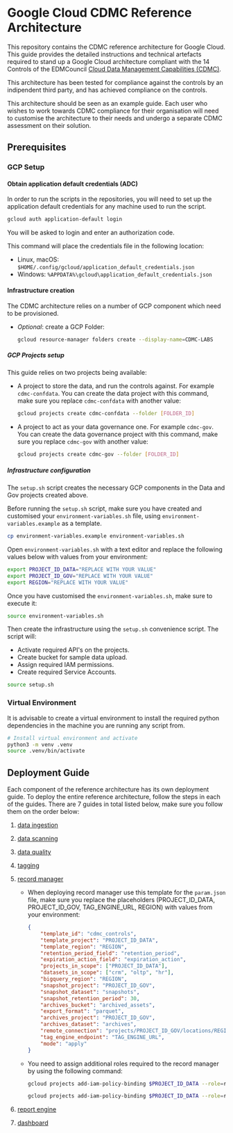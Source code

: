 # Google Cloud CDMC Reference Architecture

This repository contains the CDMC reference architecture for Google Cloud.
This guide provides the detailed instructions and technical artefacts required to stand up a Google Cloud architecture compliant with the 14 Controls of the EDMCouncil [Cloud
Data Management Capabilities (CDMC)](https://edmcouncil.org/frameworks/cdmc/).

This architecture has been tested for compliance against the controls by an indipendent third party, and has achieved compliance on the controls.

This architecture should be seen as an example guide. Each user who wishes to work towards CDMC compliance for their organisation will need to customise the architecture to their needs and undergo a separate CDMC assessment on their solution.

## Prerequisites

### GCP Setup

#### Obtain application default credentials (ADC)

In order to run the scripts in the repositories, you will need to set up the
application default credentials for any machine used to run the script.

```bash
gcloud auth application-default login
```

You will be asked to login and enter an authorization code.

This command will place the credentials file in the following location:

* Linux, macOS: `$HOME/.config/gcloud/application_default_credentials.json`
* Windows: `%APPDATA%\gcloud\application_default_credentials.json`

#### Infrastructure creation

The CDMC architecture relies on a number of GCP component which need to be provisioned.

* *Optional*: create a GCP Folder:

    ```bash
    gcloud resource-manager folders create --display-name=CDMC-LABS
    ```

##### GCP Projects setup

This guide relies on two projects being available:

* A project to store the data, and run the controls against. For example `cdmc-confdata`. You can create the data project with this command, make sure you replace `cdmc-confdata` with another value:

    ```bash
    gcloud projects create cdmc-confdata --folder [FOLDER_ID]
    ```

* A project to act as your data governance one. For example `cdmc-gov`.
You can create the data governance project with this command, make sure you replace `cdmc-gov` with another value:

    ```bash
    gcloud projects create cdmc-gov --folder [FOLDER_ID]
    ```

##### Infrastructure configuration

The `setup.sh` script creates the necessary GCP components in the Data and Gov projects created above.

Before running the `setup.sh` script, make sure you have created and customised your `environment-variables.sh` file, using `environment-variables.example` as a template.

```bash
cp environment-variables.example environment-variables.sh
```

Open `environment-variables.sh` with a text editor and replace the following values below with values from your environment:

```bash
export PROJECT_ID_DATA="REPLACE WITH YOUR VALUE"
export PROJECT_ID_GOV="REPLACE WITH YOUR VALUE"
export REGION="REPLACE WITH YOUR VALUE"
```

Once you have customised the `environment-variables.sh`, make sure to execute it:

```bash
source environment-variables.sh
```

Then create the infrastructure using the `setup.sh` convenience script. The script will:

* Activate required API's on the projects.
* Create bucket for sample data upload.
* Assign required IAM permissions.
* Create required Service Accounts.

```bash
source setup.sh
```

### Virtual Environment

It is advisable to create a virtual environment to install the required python dependencies in
the machine you are running any script from.

```bash
# Install virtual environment and activate
python3 -m venv .venv
source .venv/bin/activate
```

## Deployment Guide

Each component of the reference architecture has its own deployment guide. To deploy the entire reference architecture, follow the steps in each of the guides. There are 7 guides in total listed below, make sure you follow them on the order below:

1. [data ingestion](./data-ingestion/README.md)
1. [data scanning](./data-scanning/README.md)
1. [data quality](./data-quality/README.md)
1. [tagging](./tagging/README.md)
1. [record manager](https://github.com/GoogleCloudPlatform/bigquery-record-manager/blob/main/README.md)
    * When deploying record manager use this template for the `param.json` file, make sure you replace the placeholders (PROJECT_ID_DATA, PROJECT_ID_GOV, TAG_ENGINE_URL, REGION) with values from your environment:

        ```json
        {
            "template_id": "cdmc_controls", 
            "template_project": "PROJECT_ID_DATA", 
            "template_region": "REGION", 
            "retention_period_field": "retention_period",
            "expiration_action_field": "expiration_action",
            "projects_in_scope": ["PROJECT_ID_DATA"],
            "datasets_in_scope": ["crm", "oltp", "hr"],
            "bigquery_region": "REGION",
            "snapshot_project": "PROJECT_ID_GOV",
            "snapshot_dataset": "snapshots",
            "snapshot_retention_period": 30,
            "archives_bucket": "archived_assets",
            "export_format": "parquet",
            "archives_project": "PROJECT_ID_GOV",
            "archives_dataset": "archives",
            "remote_connection": "projects/PROJECT_ID_GOV/locations/REGION/connections/gcs_connection",
            "tag_engine_endpoint": "TAG_ENGINE_URL",
            "mode": "apply"
        }
        ```

    * You need to assign additional roles required to the record manager by using the following command:

        ```bash
        gcloud projects add-iam-policy-binding $PROJECT_ID_DATA --role=roles/datacatalog.viewer --member=serviceAccount:$RECORD_MANAGER_SA        

        gcloud projects add-iam-policy-binding $PROJECT_ID_DATA --role=roles/bigquery.dataEditor --member=serviceAccount:$RECORD_MANAGER_SA
        ```

1. [report engine](./report-engine/README.md)
1. [dashboard](./dashboard/README.md)
